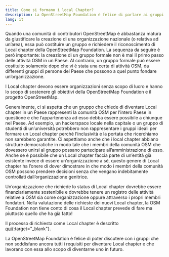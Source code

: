 ```yaml
---
title: Come si formano i local Chapter?
description: La OpenStreetMap Foundation è felice di parlare ai gruppi che si applicano e lavorano con loro per diventare un local chapter
lang: it
---
```


Quando una comunità di contributori OpenStreetMap è abbastanza matura da giustificare la creazione di una organizzazione nazionale (o relativa ad un’area), essa può costituire un gruppo e richiedere il riconoscimento di Local chapter della OpenStreetMap Foundation. La sequenza da seguire è però importante: la creazione di un gruppo formale non è mai il primo passo delle attività OSM in un Paese. Al contrario, un gruppo formale può essere costituito solamente dopo che vi è stata una certa di attività OSM, da differenti gruppi di persone del Paese che possono a quel punto fondare un’organizzazione.

I Local chapter devono essere organizzazioni senza scopo di lucro e hanno lo scopo di sostenere gli obiettivi della OpenStreetMap Foundation e il progetto OpenStreetMap.

Generalmente, ci si aspetta che un gruppo che chiede di diventare Local chapter in un Paese rappresenti la comunità OSM per l’intero Paese in questione e che l’appartenenza ad esso debba essere possibile a chiunque nel Paese. Ad esempio, un hackerspace locale nella capitale o un gruppo di studenti di un’università potrebbero non rappresentare i gruppi ideali per formare un Local chapter perché l’inclusività e la portata che ricerchiamo non sarebbero garantite. Ci aspettiamo anche che i local chapter abbiano strutture democratiche in modo tale che i membri della comunità OSM che dovessero unirsi al gruppo possano partecipare all’amministrazione di esso. Anche se è possibile che un Local chapter faccia parte di un’entità già esistente invece di essere un’organizzazione a sé, questo genere di Local chapter ha l’onere di dover dimostrare in che modo i membri della comunità OSM possono prendere decisioni senza che vengano indebitamente controllati dall’organizzazione genitrice.

Un’organizzazione che richiede lo status di Local chapter dovrebbe essere finanziariamente sostenibile e dovrebbe tenere un registro delle attività relative a OSM sia come organizzazione oppure attraverso i propri membri fondatori. Nella valutazione delle richieste dei nuovi Local chapter, la OSM Foundation non tiene conto di cosa il Local chapter prevede di fare ma piuttosto quello che ha già fatto!

Il processo di richiesta come Local chapter è descritto [qui](https://wiki.osmfoundation.org/wiki/Local_Chapters){:target="_blank"}.

La OpenStreetMap Foundation è felice di poter discutere con i gruppi che non soddisfano ancora tutti i requisiti per diventare Local chapter e che lavorano con essa allo scopo di diventarne uno in futuro.
